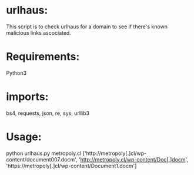 # urlhaus:
This script is to check urlhaus for a domain to see if there's known malicious links ascociated. 


# Requirements:
Python3

# imports:
bs4, requests, json, re, sys, urllib3



# Usage:

python urlhaus.py metropoly.cl
['http://metropoly[.]cl/wp-content/document007.docm', 'http://metropoly.cl/wp-content/Doc[.]docm', 'https://metropoly[.]cl/wp-content/Document1.docm']
